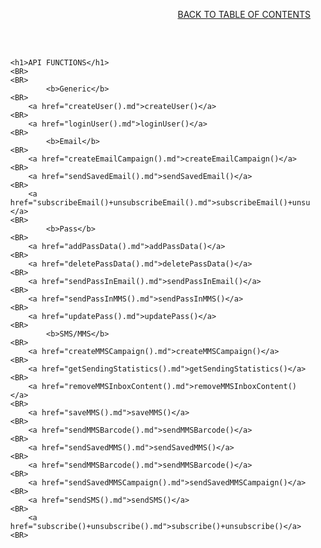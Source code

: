 <p align="right"><a href="/1.3/README.md">BACK TO TABLE OF CONTENTS</a></p>
<BR>
<BR>


<html>
<head>
</head>
<body>
<ul>

	<h1>API FUNCTIONS</h1>
	<BR>
	<BR>
			<b>Generic</b>
	<BR>
		<a href="createUser().md">createUser()</a>
	<BR>
		<a href="loginUser().md">loginUser()</a>
	<BR>
			<b>Email</b>		
	<BR>
		<a href="createEmailCampaign().md">createEmailCampaign()</a>
	<BR>
		<a href="sendSavedEmail().md">sendSavedEmail()</a>
	<BR>
		<a href="subscribeEmail()+unsubscribeEmail().md">subscribeEmail()+unsubscribeEmail()</a>
	<BR>
			<b>Pass</b>
	<BR>
		<a href="addPassData().md">addPassData()</a>
	<BR>
		<a href="deletePassData().md">deletePassData()</a>
	<BR>
		<a href="sendPassInEmail().md">sendPassInEmail()</a>
	<BR>
		<a href="sendPassInMMS().md">sendPassInMMS()</a>
	<BR>
		<a href="updatePass().md">updatePass()</a>
	<BR>
			<b>SMS/MMS</b>
	<BR>
		<a href="createMMSCampaign().md">createMMSCampaign()</a>
	<BR>
		<a href="getSendingStatistics().md">getSendingStatistics()</a>
	<BR>
		<a href="removeMMSInboxContent().md">removeMMSInboxContent()</a>
	<BR>	
		<a href="saveMMS().md">saveMMS()</a>
	<BR>		
		<a href="sendMMSBarcode().md">sendMMSBarcode()</a>
	<BR>
		<a href="sendSavedMMS().md">sendSavedMMS()</a>
	<BR>
		<a href="sendMMSBarcode().md">sendMMSBarcode()</a>
	<BR>
		<a href="sendSavedMMSCampaign().md">sendSavedMMSCampaign()</a>
	<BR>
		<a href="sendSMS().md">sendSMS()</a>
	<BR>
		<a href="subscribe()+unsubscribe().md">subscribe()+unsubscribe()</a>
	<BR>



</ul>
</body>
</html>

